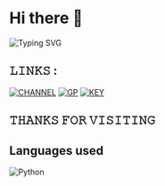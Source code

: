 # Hi there 👋

![Typing SVG](https://readme-typing-svg.herokuapp.com?color=%2336BCF7&lines=Welcome+to+my+GitHub+profile)

## 𝙻𝙸𝙽𝙺𝚂 :
[![CHANNEL](https://img.shields.io/badge/-CHANNEL-red)](https://t.me/TERMUXTOOLMYANMAR)
[![GP](https://img.shields.io/badge/-GP-green)](https://t.me/Termuxtoolgroup)
[![KEY](https://img.shields.io/badge/-KEY-brown)](https://t.me/KILLER_MY)


## 𝚃𝙷𝙰𝙽𝙺𝚂 𝙵𝙾𝚁 𝚅𝙸𝚂𝙸𝚃𝙸𝙽𝙶


## Languages used
![Python](https://img.shields.io/badge/-Python-blue?logo=python&logoColor=white)
